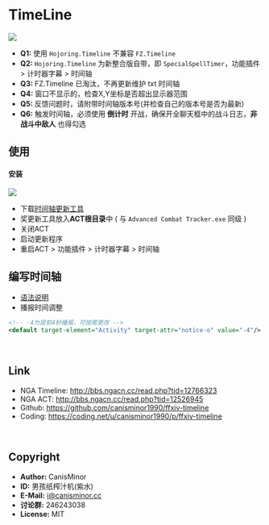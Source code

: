 # TimeLine

![](http://qn.canisminor.cc/2017-11-17-timeline.png)

- **Q1:** 使用 `Hojoring.Timeline` 不兼容 `FZ.Timeline`
- **Q2:** `Hojoring.Timeline` 为新整合版自带，即 `SpecialSpellTimer`，功能插件 > 计时器字幕 > 时间轴
- **Q3:**  FZ.Timeline 已淘汰，不再更新维护 txt 时间轴
- **Q4:** 窗口不显示的，检查X,Y坐标是否超出显示器范围
- **Q5:** 反馈问题时，请附带时间轴版本号(并检查自己的版本号是否为最新)
- **Q6:** 触发时间轴，必须使用 **倒计时** 开战，确保开全聊天框中的战斗日志，**非战斗中敌人** 也得勾选

## 使用

#### 安装

<img src="https://github.com/canisminor1990/ffxiv-timeline/raw/master/tools/preview.png" witdh="320px" />

- 下载[时间轴更新工具](https://github.com/canisminor1990/ffxiv-timeline/raw/master/tools/updater.zip)
- 奖更新工具放入**ACT根目录**中 ( 与 `Advanced Combat Tracker.exe` 同级 )
- 关闭ACT
- 启动更新程序
- 重启ACT > 功能插件 > 计时器字幕 > 时间轴

## 编写时间轴

- [语法说明](doc.md)
- 播报时间调整

```xml
<!-- -4为提前4秒播报，可按需更改 -->
<default target-element="Activity" target-attr="notice-o" value="-4"/>
```

<br />

## Link

- NGA Timeline: <http://bbs.ngacn.cc/read.php?tid=12766323>
- NGA ACT: <http://bbs.ngacn.cc/read.php?tid=12526945>
- Github: <https://github.com/canisminor1990/ffxiv-timeline>
- Coding: <https://coding.net/u/canisminor1990/p/ffxiv-timeline>

<br />

## Copyright

- **Author:** CanisMinor
- **ID:** 男孩纸榨汁机(紫水)
- **E-Mail:** <i@canisminor.cc>
- **讨论群:** 246243038
- **License:** MIT